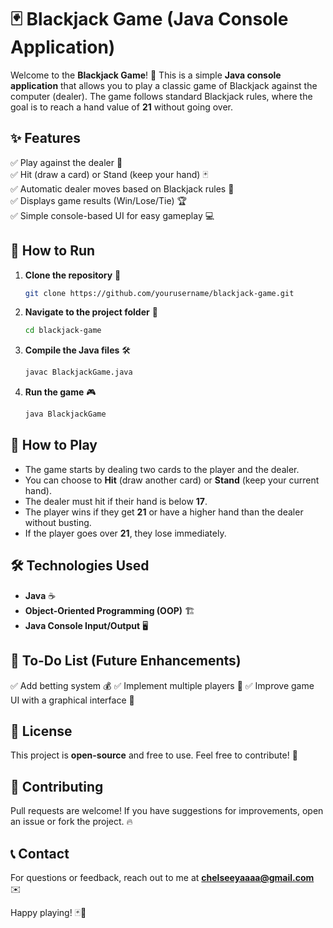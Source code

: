# 🃏 Blackjack Game (Java Console Application)

Welcome to the **Blackjack Game**! 🎉 This is a simple **Java console application** that allows you to play a classic game of Blackjack against the computer (dealer). The game follows standard Blackjack rules, where the goal is to reach a hand value of **21** without going over.

## ✨ Features
✅ Play against the dealer 🤖  
✅ Hit (draw a card) or Stand (keep your hand) 🃏  
✅ Automatic dealer moves based on Blackjack rules 🎲  
✅ Displays game results (Win/Lose/Tie) 🏆  
✅ Simple console-based UI for easy gameplay 💻  

## 🚀 How to Run

1. **Clone the repository** 📂
   ```sh
   git clone https://github.com/yourusername/blackjack-game.git
   ```
2. **Navigate to the project folder** 📁
   ```sh
   cd blackjack-game
   ```
3. **Compile the Java files** 🛠️
   ```sh
   javac BlackjackGame.java
   ```
4. **Run the game** 🎮
   ```sh
   java BlackjackGame
   ```

## 🎯 How to Play
- The game starts by dealing two cards to the player and the dealer.
- You can choose to **Hit** (draw another card) or **Stand** (keep your current hand).
- The dealer must hit if their hand is below **17**.
- The player wins if they get **21** or have a higher hand than the dealer without busting.
- If the player goes over **21**, they lose immediately.

## 🛠️ Technologies Used
- **Java** ☕
- **Object-Oriented Programming (OOP)** 🏗️
- **Java Console Input/Output** 🖥️

## 📝 To-Do List (Future Enhancements)
✅ Add betting system 💰
✅ Implement multiple players 👥
✅ Improve game UI with a graphical interface 🎨

## 📜 License
This project is **open-source** and free to use. Feel free to contribute! 👐

## 🤝 Contributing
Pull requests are welcome! If you have suggestions for improvements, open an issue or fork the project. 🔥

## 📞 Contact
For questions or feedback, reach out to me at **chelseeyaaaa@gmail.com** ✉️

Happy playing! 🃏🎉

